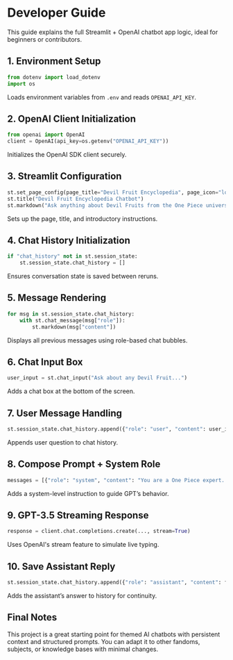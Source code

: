 # Developer Guide
This guide explains the full Streamlit + OpenAI chatbot app logic, ideal for beginners or contributors.

## 1. Environment Setup
```python
from dotenv import load_dotenv
import os
```
Loads environment variables from `.env` and reads `OPENAI_API_KEY`.

## 2. OpenAI Client Initialization
```python
from openai import OpenAI
client = OpenAI(api_key=os.getenv("OPENAI_API_KEY"))
```

Initializes the OpenAI SDK client securely.

## 3. Streamlit Configuration
```python
st.set_page_config(page_title="Devil Fruit Encyclopedia", page_icon="logo.png", layout="wide")
st.title("Devil Fruit Encyclopedia Chatbot")
st.markdown("Ask anything about Devil Fruits from the One Piece universe!")
```
Sets up the page, title, and introductory instructions.

## 4. Chat History Initialization
```python
if "chat_history" not in st.session_state:
    st.session_state.chat_history = []
```
Ensures conversation state is saved between reruns.
## 5. Message Rendering
```python
for msg in st.session_state.chat_history:
    with st.chat_message(msg["role"]):
        st.markdown(msg["content"])
```
Displays all previous messages using role-based chat bubbles.
## 6. Chat Input Box
```python
user_input = st.chat_input("Ask about any Devil Fruit...")
```
Adds a chat box at the bottom of the screen.

## 7. User Message Handling
```python
st.session_state.chat_history.append({"role": "user", "content": user_input})
```
Appends user question to chat history.

## 8. Compose Prompt + System Role
```python
messages = [{"role": "system", "content": "You are a One Piece expert..."}] + st.session_state.chat_history
```
Adds a system-level instruction to guide GPT’s behavior.

## 9. GPT-3.5 Streaming Response
```python
response = client.chat.completions.create(..., stream=True)
```
Uses OpenAI's stream feature to simulate live typing.

## 10. Save Assistant Reply
```python
st.session_state.chat_history.append({"role": "assistant", "content": full_response})
```
Adds the assistant’s answer to history for continuity.

## Final Notes
This project is a great starting point for themed AI chatbots with persistent context and structured prompts. You can adapt it to other fandoms, subjects, or knowledge bases with minimal changes.